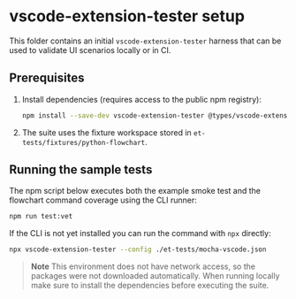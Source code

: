 # vscode-extension-tester setup

This folder contains an initial `vscode-extension-tester` harness that can be
used to validate UI scenarios locally or in CI.

## Prerequisites

1. Install dependencies (requires access to the public npm registry):
   ```bash
   npm install --save-dev vscode-extension-tester @types/vscode-extension-tester
   ```
2. The suite uses the fixture workspace stored in
   `et-tests/fixtures/python-flowchart`.

## Running the sample tests

The npm script below executes both the example smoke test and the flowchart
command coverage using the CLI runner:

```bash
npm run test:vet
```

If the CLI is not yet installed you can run the command with `npx` directly:

```bash
npx vscode-extension-tester --config ./et-tests/mocha-vscode.json
```

> **Note**
> This environment does not have network access, so the packages were not
> downloaded automatically. When running locally make sure to install the
> dependencies before executing the suite.
